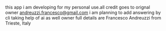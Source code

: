 this app i am developing for my personal use.all credit goes to orignal owner andreuzzi.francesco@gmail.com
i am planning to add answering by cli
taking help of ai as well
owner full details are Francesco Andreuzzi from Trieste, Italy
